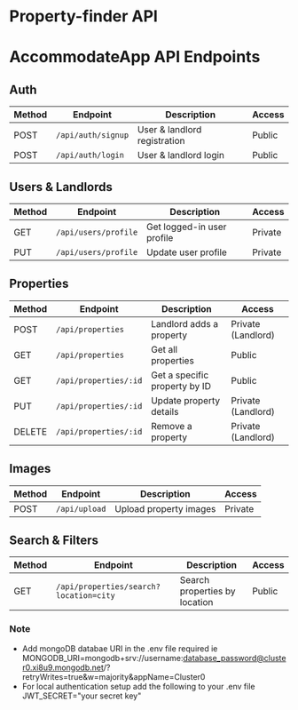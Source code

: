 # Property-finder API

# AccommodateApp API Endpoints

## **Auth**
| Method | Endpoint           | Description                  | Access  |
|--------|--------------------|------------------------------|---------|
| POST   | `/api/auth/signup` | User & landlord registration | Public  |
| POST   | `/api/auth/login`  | User & landlord login        | Public  |

## **Users & Landlords**
| Method | Endpoint             | Description                 | Access  |
|--------|----------------------|-----------------------------|---------|
| GET    | `/api/users/profile` | Get logged-in user profile  | Private |
| PUT    | `/api/users/profile` | Update user profile         | Private |

## **Properties**
| Method | Endpoint                 | Description                    | Access             |
|--------|--------------------------|--------------------------------|--------------------|
| POST   | `/api/properties`        | Landlord adds a property       | Private (Landlord) |
| GET    | `/api/properties`        | Get all properties             | Public             |
| GET    | `/api/properties/:id`    | Get a specific property by ID  | Public             |
| PUT    | `/api/properties/:id`    | Update property details        | Private (Landlord) |
| DELETE | `/api/properties/:id`    | Remove a property              | Private (Landlord) |

## **Images**
| Method | Endpoint        | Description             | Access  |
|--------|----------------|-------------------------|---------|
| POST   | `/api/upload`  | Upload property images  | Private |

## **Search & Filters**
| Method | Endpoint                                      | Description                  | Access  |
|--------|----------------------------------------------|------------------------------|---------|
| GET    | `/api/properties/search?location=city`     | Search properties by location | Public  |


### Note
- Add mongoDB databae URI in the .env file  required ie MONGODB_URI=mongodb+srv://username:database_password@cluster0.xi8u9.mongodb.net/?retryWrites=true&w=majority&appName=Cluster0
- For local authentication setup add the following to your .env file JWT_SECRET="your secret key"